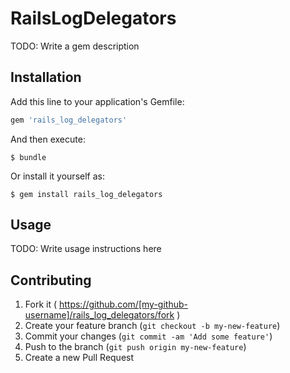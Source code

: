 # RailsLogDelegators

TODO: Write a gem description

## Installation

Add this line to your application's Gemfile:

```ruby
gem 'rails_log_delegators'
```

And then execute:

    $ bundle

Or install it yourself as:

    $ gem install rails_log_delegators

## Usage

TODO: Write usage instructions here

## Contributing

1. Fork it ( https://github.com/[my-github-username]/rails_log_delegators/fork )
2. Create your feature branch (`git checkout -b my-new-feature`)
3. Commit your changes (`git commit -am 'Add some feature'`)
4. Push to the branch (`git push origin my-new-feature`)
5. Create a new Pull Request
